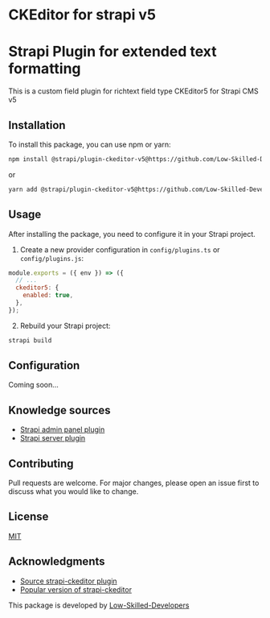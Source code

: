# CKEditor for strapi v5
# Strapi Plugin for extended text formatting

This is a custom field plugin for richtext field type CKEditor5 for Strapi CMS v5

## Installation

To install this package, you can use npm or yarn:
```bash
npm install @strapi/plugin-ckeditor-v5@https://github.com/Low-Skilled-Developers/strapi-plugin-ckeditor-v5
```

or

```bash
yarn add @strapi/plugin-ckeditor-v5@https://github.com/Low-Skilled-Developers/strapi-plugin-ckeditor-v5
```

## Usage

After installing the package, you need to configure it in your Strapi project.

1. Create a new provider configuration in `config/plugins.ts` or `config/plugins.js`:

```javascript
module.exports = ({ env }) => ({
  // ...
  ckeditor5: {
    enabled: true,
  },
});
```

2. Rebuild your Strapi project:

```bash
strapi build
```

## Configuration

Coming soon...

[//]: # (- `directory`: The directory inside the bucket where you want to store your media. Optional.)

## Knowledge sources

- [Strapi admin panel plugin](https://docs-next.strapi.io/dev-docs/plugins/admin-panel-api)
- [Strapi server plugin](https://docs-next.strapi.io/dev-docs/plugins/server-api)

## Contributing

Pull requests are welcome. For major changes, please open an issue first to discuss what you would like to change.

## License

[MIT](https://choosealicense.com/licenses/mit/)

## Acknowledgments

- [Source strapi-ckeditor plugin](https://github.com/ckeditor/strapi-plugin-ckeditor)
- [Popular version of strapi-ckeditor](https://github.com/nshenderov/strapi-plugin-ckeditor)

This package is developed by [Low-Skilled-Developers](https://github.com/Low-Skilled-Developers)

